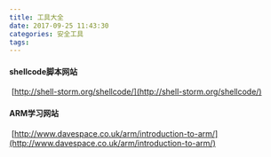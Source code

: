 ```yaml
---
title: 工具大全
date: 2017-09-25 11:43:30
categories: 安全工具
tags: 
---
```


#### shellcode脚本网站

​	[http://shell-storm.org/shellcode/](http://shell-storm.org/shellcode/)

#### ARM学习网站

​	[http://www.davespace.co.uk/arm/introduction-to-arm/](http://www.davespace.co.uk/arm/introduction-to-arm/)

